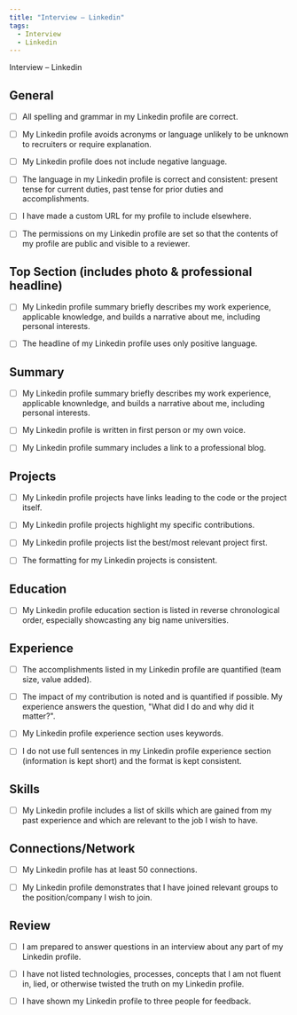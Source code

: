 ```yaml
---
title: "Interview – Linkedin"
tags:
  - Interview
  - Linkedin
---
```


Interview – Linkedin

## General

- [ ] All spelling and grammar in my Linkedin profile are correct.

- [ ] My Linkedin profile avoids acronyms or language unlikely to be unknown to recruiters or require explanation.

- [ ] My Linkedin profile does not include negative language.

- [ ] The language in my Linkedin profile is correct and consistent: present tense for current duties, past tense for prior duties and accomplishments.

- [ ] I have made a custom URL for my profile to include elsewhere.

- [ ] The permissions on my Linkedin profile are set so that the contents of my profile are public and visible to a reviewer.

## Top Section (includes photo & professional headline)

- [ ] My Linkedin profile summary briefly describes my work experience, applicable knowledge, and builds a narrative about me, including personal interests.

- [ ] The headline of my Linkedin profile uses only positive language.

## Summary

- [ ] My Linkedin profile summary briefly describes my work experience, applicable knownledge, and builds a narrative about me, including personal interests.

- [ ] My Linkedin profile is written in first person or my own voice.

- [ ] My Linkedin profile summary includes a link to a professional blog.

## Projects

- [ ] My Linkedin profile projects have links leading to the code or the project itself.

- [ ] My Linkedin profile projects highlight my specific contributions.

- [ ] My Linkedin profile projects list the best/most relevant project first.

- [ ] The formatting for my Linkedin projects is consistent.

## Education

- [ ] My Linkedin profile education section is listed in reverse chronological order, especially showcasting any big name universities.

## Experience

- [ ] The accomplishments listed in my Linkedin profile are quantified (team size, value added).

- [ ] The impact of my contribution is noted and is quantified if possible. My experience answers the question, "What did I do and why did it matter?".

- [ ] My Linkedin profile experience section uses keywords.

- [ ] I do not use full sentences in my Linkedin profile experience section (information is kept short) and the format is kept consistent.

## Skills

- [ ] My Linkedin profile includes a list of skills which are gained from my past experience and which are relevant to the job I wish to have.

## Connections/Network

- [ ] My Linkedin profile has at least 50 connections.

- [ ] My Linkedin profile demonstrates that I have joined relevant groups to the position/company I wish to join.

## Review

- [ ] I am prepared to answer questions in an interview about any part of my Linkedin profile.

- [ ] I have not listed technologies, processes, concepts that I am not fluent in, lied, or otherwise twisted the truth on my Linkedin profile.

- [ ] I have shown my Linkedin profile to three people for feedback.
